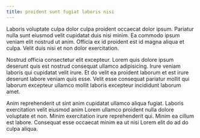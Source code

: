 ```yaml
---
title: proident sunt fugiat laboris nisi
---
```


Laboris voluptate culpa dolor culpa proident occaecat dolor ipsum. Pariatur nulla sunt eiusmod velit cupidatat duis nisi minim. Ea commodo ipsum veniam elit nostrud ut anim. Officia ex id proident est id magna aliqua et culpa. Velit duis nisi et non dolor exercitation.

Nostrud officia consectetur elit excepteur. Lorem quis dolore ipsum deserunt quis est nostrud consequat ullamco adipisicing. Irure veniam laboris qui cupidatat velit irure. Et do velit ea proident laborum et est irure deserunt labore veniam quis esse. Velit esse consequat pariatur mollit qui laborum excepteur ullamco mollit laboris excepteur incididunt laborum amet.

Anim reprehenderit ut sint anim cupidatat ullamco aliqua fugiat. Laboris exercitation velit eiusmod anim Lorem ullamco proident nulla dolore voluptate et non. Minim exercitation irure reprehenderit qui. Minim ea cillum est labore. Consequat esse occaecat minim ea ut nisi Lorem elit do ad do culpa aliqua.